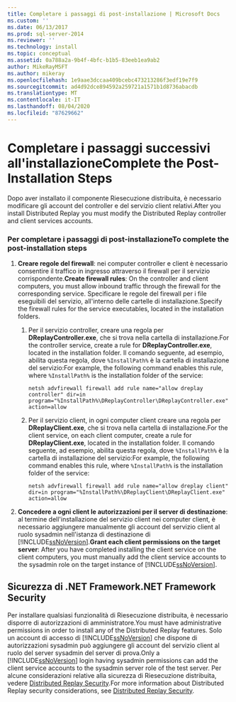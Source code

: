 ```yaml
---
title: Completare i passaggi di post-installazione | Microsoft Docs
ms.custom: ''
ms.date: 06/13/2017
ms.prod: sql-server-2014
ms.reviewer: ''
ms.technology: install
ms.topic: conceptual
ms.assetid: 0a788a2a-9b4f-4bfc-b1b5-83eeb1ea9ab2
author: MikeRayMSFT
ms.author: mikeray
ms.openlocfilehash: 1e9aae3dccaa409bcebc473213286f3edf19e7f9
ms.sourcegitcommit: ad4d92dce894592a259721a1571b1d8736abacdb
ms.translationtype: MT
ms.contentlocale: it-IT
ms.lasthandoff: 08/04/2020
ms.locfileid: "87629662"
---
```

# <a name="complete-the-post-installation-steps"></a><span data-ttu-id="4d2ab-102">Completare i passaggi successivi all'installazione</span><span class="sxs-lookup"><span data-stu-id="4d2ab-102">Complete the Post-Installation Steps</span></span>
  <span data-ttu-id="4d2ab-103">Dopo aver installato il componente Riesecuzione distribuita, è necessario modificare gli account del controller e del servizio client relativi.</span><span class="sxs-lookup"><span data-stu-id="4d2ab-103">After you install Distributed Replay you must modify the Distributed Replay controller and client services accounts.</span></span>  
  
### <a name="to-complete-the-post-installation-steps"></a><span data-ttu-id="4d2ab-104">Per completare i passaggi di post-installazione</span><span class="sxs-lookup"><span data-stu-id="4d2ab-104">To complete the post-installation steps</span></span>  
  
1.  <span data-ttu-id="4d2ab-105">**Creare regole del firewall**: nei computer controller e client è necessario consentire il traffico in ingresso attraverso il firewall per il servizio corrispondente.</span><span class="sxs-lookup"><span data-stu-id="4d2ab-105">**Create firewall rules**: On the controller and client computers, you must allow inbound traffic through the firewall for the corresponding service.</span></span> <span data-ttu-id="4d2ab-106">Specificare le regole del firewall per i file eseguibili del servizio, all'interno delle cartelle di installazione.</span><span class="sxs-lookup"><span data-stu-id="4d2ab-106">Specify the firewall rules for the service executables, located in the installation folders.</span></span>  
  
    1.  <span data-ttu-id="4d2ab-107">Per il servizio controller, creare una regola per **DReplayController.exe**, che si trova nella cartella di installazione.</span><span class="sxs-lookup"><span data-stu-id="4d2ab-107">For the controller service, create a rule for **DReplayController.exe**, located in the installation folder.</span></span> <span data-ttu-id="4d2ab-108">Il comando seguente, ad esempio, abilita questa regola, dove `%InstallPath%` è la cartella di installazione del servizio:</span><span class="sxs-lookup"><span data-stu-id="4d2ab-108">For example, the following command enables this rule, where `%InstallPath%` is the installation folder of the service:</span></span>  
  
         `netsh advfirewall firewall add rule name="allow dreplay controller" dir=in program="%InstallPath%\DReplayController\DReplayController.exe" action=allow`  
  
    2.  <span data-ttu-id="4d2ab-109">Per il servizio client, in ogni computer client creare una regola per **DReplayClient.exe**, che si trova nella cartella di installazione.</span><span class="sxs-lookup"><span data-stu-id="4d2ab-109">For the client service, on each client computer, create a rule for **DReplayClient.exe**, located in the installation folder.</span></span> <span data-ttu-id="4d2ab-110">Il comando seguente, ad esempio, abilita questa regola, dove `%InstallPath%` è la cartella di installazione del servizio:</span><span class="sxs-lookup"><span data-stu-id="4d2ab-110">For example, the following command enables this rule, where `%InstallPath%` is the installation folder of the service:</span></span>  
  
         `netsh advfirewall firewall add rule name="allow dreplay client" dir=in program="%InstallPath%\DReplayClient\DReplayClient.exe" action=allow`  
  
2.  <span data-ttu-id="4d2ab-111">**Concedere a ogni client le autorizzazioni per il server di destinazione**: al termine dell'installazione del servizio client nei computer client, è necessario aggiungere manualmente gli account del servizio client al ruolo sysadmin nell'istanza di destinazione di [!INCLUDE[ssNoVersion](../../includes/ssnoversion-md.md)].</span><span class="sxs-lookup"><span data-stu-id="4d2ab-111">**Grant each client permissions on the target server**: After you have completed installing the client service on the client computers, you must manually add the client service accounts to the sysadmin role on the target instance of [!INCLUDE[ssNoVersion](../../includes/ssnoversion-md.md)].</span></span>  
  
## <a name="net-framework-security"></a><span data-ttu-id="4d2ab-112">Sicurezza di .NET Framework</span><span class="sxs-lookup"><span data-stu-id="4d2ab-112">.NET Framework Security</span></span>  
 <span data-ttu-id="4d2ab-113">Per installare qualsiasi funzionalità di Riesecuzione distribuita, è necessario disporre di autorizzazioni di amministratore.</span><span class="sxs-lookup"><span data-stu-id="4d2ab-113">You must have administrative permissions in order to install any of the Distributed Replay features.</span></span> <span data-ttu-id="4d2ab-114">Solo un account di accesso di [!INCLUDE[ssNoVersion](../../includes/ssnoversion-md.md)] che dispone di autorizzazioni sysadmin può aggiungere gli account del servizio client al ruolo del server sysadmin del server di prova.</span><span class="sxs-lookup"><span data-stu-id="4d2ab-114">Only a [!INCLUDE[ssNoVersion](../../includes/ssnoversion-md.md)] login having sysadmin permissions can add the client service accounts to the sysadmin server role of the test server.</span></span> <span data-ttu-id="4d2ab-115">Per alcune considerazioni relative alla sicurezza di Riesecuzione distribuita, vedere [Distributed Replay Security](distributed-replay-security.md).</span><span class="sxs-lookup"><span data-stu-id="4d2ab-115">For more information about Distributed Replay security considerations, see [Distributed Replay Security](distributed-replay-security.md).</span></span>  
  
  
